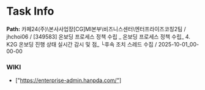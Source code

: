 # Task Info

**Path:** 카페24(주)\본사사업장\[CG]MI본부\비즈니스센터\엔터프라이즈코칭2팀 / jhchoi06 / [349583] 온보딩 프로세스 정책 수립 _ 온보딩 프로세스 정책 수립_ 4. K2G 온보딩 진행 상태 실시간 감시 및 점_ └후속 조치 스레드 수집 / 2025-10-01_00-00-00

### WIKI
- ["https://enterprise-admin.hanpda.com/"]

